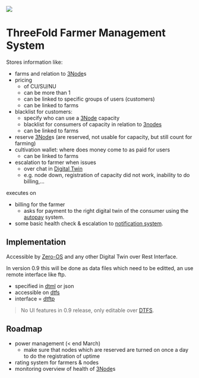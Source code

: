 ![](twin__threefold_mgmt.png  )

# ThreeFold Farmer Management System

Stores information like:

- farms and relation to [3Node](threefold__3node)s
- pricing
  - of CU/SU/NU
  - can be more than 1
  - can be linked to specific groups of users (customers)
  - can be linked to farms
- blacklist for customers:
  - specify who can use a [3Node](threefold__3node) capacity
  - blacklist for consumers of capacity in relation to [3nodes](twin__3node.md)
  - can be linked to farms
- reserve [3Node](threefold__3node)s (are reserved, not usable for capacity, but still count for farming)
- cultivation wallet: where does money come to as paid for users
  - can be linked to farms
- escalation to farmer when issues
  - over chat in [Digital Twin](threefold__digitaltwin)
  - e.g. node down, registration of capacity did not work, inability to do billing,...

executes on

- billing for the farmer
  - asks for payment to the right digital twin of the consumer using the [autopay](threefold__autopay.md) system.
- some basic health check & escalation to [notification system](twin__notifications.md).

## Implementation

Accessible by [Zero-OS](threefold__zos) and any other Digital Twin over Rest Interface.

In version 0.9 this will be done as data files which need to be editted, an use remote interface like ftp.

- specified in [dtml](threefold__dtml.md) or json
- accessible on [dtfs](threefold__dtfs.md)
- interface = [dtftp](threefold__dtftp.md)

> No UI features in 0.9 release, only editable over [DTFS](threefold__dtfs.md).

## Roadmap

- power management (< end March)
  - make sure that nodes which are reserved are turned on once a day to do the registration of uptime
- rating system for farmers & nodes
- monitoring overview of health of [3Node](threefold__3node)s